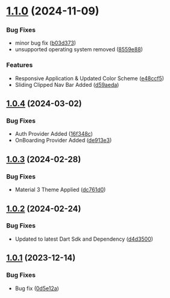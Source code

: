 # [1.1.0](https://github.com/Emon526/Flutter_PassVault/compare/v1.0.4...v1.1.0) (2024-11-09)


### Bug Fixes

* minor bug fix ([b03d373](https://github.com/Emon526/Flutter_PassVault/commit/b03d37395874a916677a8a00f2744e2214326db8))
* unsupported operating system removed ([8559e88](https://github.com/Emon526/Flutter_PassVault/commit/8559e8810232e8960ac344f4269e598ca86a035c))


### Features

* Responsive Application & Updated Color Scheme ([e48ccf5](https://github.com/Emon526/Flutter_PassVault/commit/e48ccf512ce4d370d561abd70fd528775f1245ab))
* Sliding Clipped Nav Bar Added ([d59aeda](https://github.com/Emon526/Flutter_PassVault/commit/d59aeda6714092158442af06a5546014496fa80d))



## [1.0.4](https://github.com/Emon526/Flutter_PassVault/compare/v1.0.3...v1.0.4) (2024-03-02)


### Bug Fixes

* Auth Provider Added ([16f348c](https://github.com/Emon526/Flutter_PassVault/commit/16f348c17a13ff2f26fa1031e985ab549b68faeb))
* OnBoarding Provider Added ([de913e3](https://github.com/Emon526/Flutter_PassVault/commit/de913e3ee51650216326da0e63cc1f96b6f13d46))



## [1.0.3](https://github.com/Emon526/Flutter_PassVault/compare/v1.0.2...v1.0.3) (2024-02-28)


### Bug Fixes

* Material 3 Theme Applied ([dc761d0](https://github.com/Emon526/Flutter_PassVault/commit/dc761d045e18e41a872dbd51119e23d110467675))



## [1.0.2](https://github.com/Emon526/Flutter_PassVault/compare/v1.0.1...v1.0.2) (2024-02-24)


### Bug Fixes

* Updated to latest Dart Sdk and Dependency ([d4d3500](https://github.com/Emon526/Flutter_PassVault/commit/d4d35000e0b6e57f0a389c09b96a7bbeb5cb8a1c))



## [1.0.1](https://github.com/Emon526/Flutter_PassVault/compare/v1.0.0...v1.0.1) (2023-12-14)


### Bug Fixes

* Bug fix ([0d5e12a](https://github.com/Emon526/Flutter_PassVault/commit/0d5e12ac3a4a6e402db027f0ff46dbf023c57dc0))



